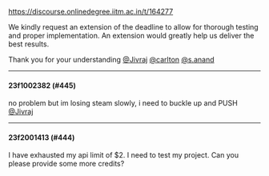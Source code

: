 https://discourse.onlinedegree.iitm.ac.in/t/164277

We kindly request an extension of the deadline to allow for thorough testing and proper implementation. An extension would greatly help us deliver the best results.</p>
<p>Thank you for your understanding  <a class="mention" href="/u/jivraj">@Jivraj</a> <a class="mention" href="/u/carlton">@carlton</a> <a class="mention" href="/u/s.anand">@s.anand</a></p><hr>

<h4>23f1002382 (#445)</h4>
<p>no problem but im losing steam slowly, i need to buckle up and PUSH <a class="mention" href="/u/jivraj">@Jivraj</a></p><hr>

<h4>23f2001413 (#444)</h4>
<p>I have exhausted my api limit of $2. I need to test my project. Can you please provide some more credits?